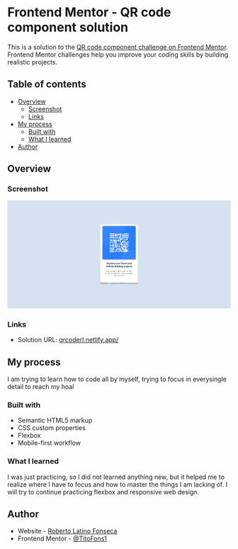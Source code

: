 # Frontend Mentor - QR code component solution

This is a solution to the [QR code component challenge on Frontend Mentor](https://www.frontendmentor.io/challenges/qr-code-component-iux_sIO_H). Frontend Mentor challenges help you improve your coding skills by building realistic projects. 

## Table of contents

- [Overview](#overview)
  - [Screenshot](#screenshot)
  - [Links](#links)
- [My process](#my-process)
  - [Built with](#built-with)
  - [What I learned](#what-i-learned)
- [Author](#author)


## Overview

### Screenshot
![!\[alt text\](image.png)](design/screenshot.png)

### Links

- Solution URL: [qrcoderl.netlify.app/](https://qrcoderl.netlify.app/)

## My process

I am trying to learn how to code all by myself, trying to focus in everysingle detail to reach my hoal

### Built with

- Semantic HTML5 markup
- CSS custom properties
- Flexbox
- Mobile-first workflow

### What I learned

I was just practicing, so I did not learned anything new, but it helped me to realize where I have to focus and how to master the things I am lacking of. I will try to continue practicing flexbox and responsive web design.

## Author

- Website - [Roberto Latino Fonseca](https://app.netlify.com/teams/titofons1/sites)
- Frontend Mentor - [@TitoFons1](https://www.frontendmentor.io/profile/TitoFons1)

